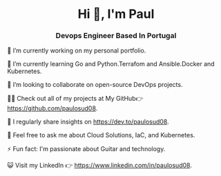

<h1 align="center">Hi 👋, I'm Paul</h1>
<h3 align="center">Devops Engineer Based In Portugal</h3>

🔭 I’m currently working on my personal portfolio.

🌱 I’m currently learning Go and Python.Terrafom and Ansible.Docker and Kubernetes.

👯 I’m looking to collaborate on open-source DevOps projects.

👨‍💻 Check out all of my projects at My GitHub👉 https://github.com/paulosud08.

📝 I regularly share insights on https://dev.to/paulosud08.

💬 Feel free to ask me about Cloud Solutions, IaC, and Kubernetes.

⚡ Fun fact: I'm passionate about Guitar and technology.

😺 Visit my LinkedIn 👉 https://www.linkedin.com/in/paulosud08.



